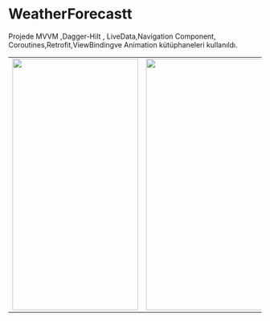 # WeatherForecastt
Projede MVVM ,Dagger-Hilt , LiveData,Navigation Component, Coroutines,Retrofit,ViewBindingve Animation kütüphaneleri kullanıldı.

<table>

<tr>

  <td>
<img src="https://user-images.githubusercontent.com/56538177/208471395-803c8640-31e6-4efa-9f85-294847edb846.jpg"  width="250" height="500">
</td>
    
   <td>
<img src="https://user-images.githubusercontent.com/56538177/208471714-9395f289-4507-4dbe-92b6-8127dd94c31d.jpg" width="250" height="500">
    </td>
     
   <td>
<img src="https://user-images.githubusercontent.com/56538177/208471427-9b1d264c-1208-4dd8-9796-d787df3bb212.jpg"  width="250" height="500">
    </td>
    
</tr>

  </table>
  
  
